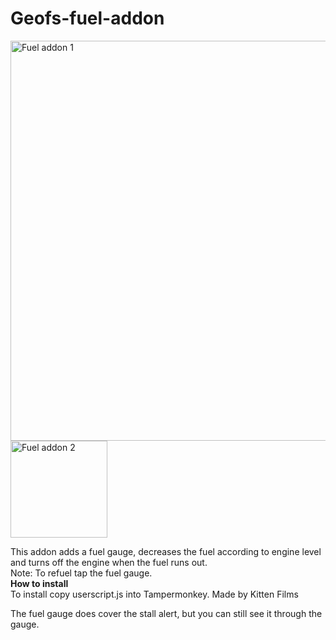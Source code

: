 # Geofs-fuel-addon
<img width="640" alt="Fuel addon 1" src="https://github.com/user-attachments/assets/1f2c28a1-6d5a-4763-a9ac-f17df05c664a" /><br>
<img width="155" alt="Fuel addon 2" src="https://github.com/user-attachments/assets/421e7177-5f57-4c45-906a-8217773a5595" />

This addon adds a fuel gauge, decreases the fuel according to engine level and turns off the engine when the fuel runs out.<br>
Note: To refuel tap the fuel gauge.<br>
**How to install**<br>
To install copy userscript.js into Tampermonkey. Made by Kitten Films<br>

The fuel gauge does cover the stall alert, but you can still see it through the gauge.
